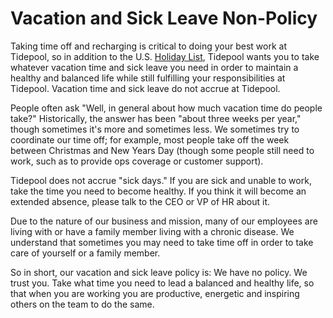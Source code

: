 # Vacation and Sick Leave Non-Policy

Taking time off and recharging is critical to doing your best work at Tidepool, so in addition to the U.S. [Holiday List](https://github.com/tidepool-org/handbook/blob/master/Benefits%20and%20Perks/Holiday%20List.md), Tidepool wants you to take whatever vacation time and sick leave you need in order to maintain a healthy and balanced life while still fulfilling your responsibilities at Tidepool. Vacation time and sick leave do not accrue at Tidepool.

People often ask "Well, in general about how much vacation time do people take?" Historically, the answer has been "about three weeks per year," though sometimes it's more and sometimes less. We sometimes try to coordinate our time off; for example, most people take off the week between Christmas and New Years Day (though some people still need to work, such as to provide ops coverage or customer support).

Tidepool does not accrue "sick days." If you are sick and unable to work, take the time you need to become healthy. If you think it will become an extended absence, please talk to the CEO or VP of HR about it.

Due to the nature of our business and mission, many of our employees are living with or have a family member living with a chronic disease. We understand that sometimes you may need to take time off in order to take care of yourself or a family member.

So in short, our vacation and sick leave policy is: We have no policy. We trust you. Take what time you need to lead a balanced and healthy life, so that when you are working you are productive, energetic and inspiring others on the team to do the same.
